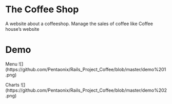 # The Coffee Shop 
<p>A website about a coffeeshop. Manage the sales of coffee like Coffee house’s website<p>

# Demo
<p>Menu
![](https://github.com/Pentaonix/Rails_Project_Coffee/blob/master/demo%201.png)
<p>
<p>Charts
![](https://github.com/Pentaonix/Rails_Project_Coffee/blob/master/demo%202.png)
<p>